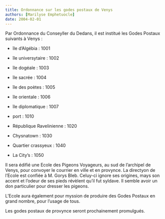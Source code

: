 ```yaml
---
title: Ordonnance sur les godes postaux de Venys
authors: [Marilyse Emphetuocle]
date: 2004-02-01
---
```


Par Ordonnance du Conseyller du Dedans, il est institué les Godes Postaux suivants à Venys :

-  île d’Algébia : 1001
-  île universytaire : 1002
-  île dogéale : 1003
-  île sacrée : 1004
-  île des poètes : 1005
-  île orientale : 1006
-  île diplomatique : 1007

-  port : 1010
-  République Ravelinienne : 1020
-  Chysnatown : 1030
-  Quartier crassyeux : 1040
-  La City’s : 1050

Il sera édifié une Ecole des Pigeons Voyageurs, au sud de l’archipel de Venys, pour convoyer le courrier en ville et en provynce. La directyon de l’Ecole est confiée à M. Gorys Bleb. Celuy-ci ignore ses origines, mays son accent et l’odeur de ses pieds révèlent qu’il fut syldave. Il semble avoir un don particulier pour dresser les pigeons.

L’Ecole aura également pour myssion de produire des Godes Postaux en grand nombre, pour l’usage de tous.

Les godes postaux de provynce seront prochainement promulgués.